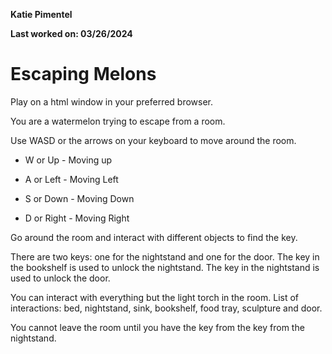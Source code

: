 **Katie Pimentel**

**Last worked on: 03/26/2024**

# Escaping Melons


Play on a html window in your preferred browser.

You are a watermelon trying to escape from a room. 

Use WASD or the arrows on your keyboard to move around the room.

- W or Up - Moving up 

- A or Left - Moving Left

- S or Down - Moving Down

- D or Right - Moving Right

Go around the room and interact with different objects to find the key.

There are two keys: one for the nightstand and one for the door. The key in the bookshelf is used to unlock the nightstand. The key in the nightstand is used to unlock the door. 

You can interact with everything but the light torch in the room.
List of interactions: bed, nightstand, sink, bookshelf, food tray, sculpture and door.

You cannot leave the room until you have the key from the key from the nightstand.
